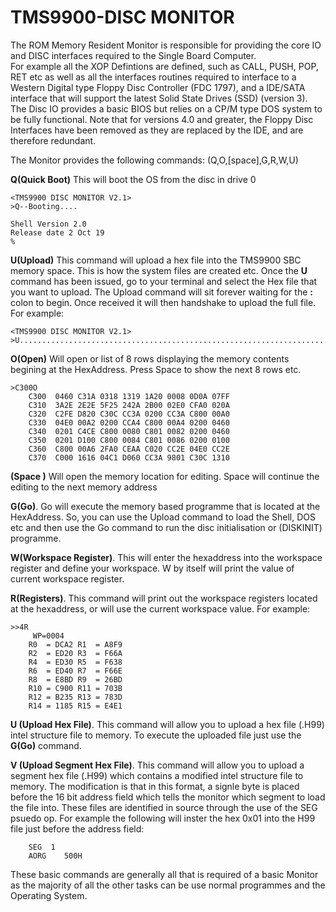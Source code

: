 # TMS9900-DISC MONITOR

The ROM Memory Resident Monitor is responsible for providing the core IO and DISC interfaces required to the Single Board Computer.   
For example all the XOP Defintions are defined, such as CALL, PUSH, POP, RET etc as well as all the interfaces routines required
to interface to a Western Digital type Floppy Disc Controller (FDC 1797), and a IDE/SATA interface that will support the latest Solid State Drives (SSD) (version 3).   The Disc IO provides a basic BIOS but relies on a CP/M type DOS system to be fully functional.   Note that for versions 4.0 and greater, the Floppy Disc Interfaces have been removed as they are replaced by the IDE, and are therefore redundant.

The Monitor provides the following commands: (Q,O,[space],G,R,W,U)

**Q(Quick Boot)**  This will boot the OS from the disc in drive 0
~~~
<TMS9900 DISC MONITOR V2.1>
>Q--Booting....

Shell Version 2.0
Release date 2 Oct 19
%
~~~
**U(Upload)**   This command will upload a hex file into the TMS9900 SBC memory space.  This is how the system files are created etc.  Once the **U** command has been issued, go to your terminal and select the Hex file that you want to upload.  The Upload command will sit forever waiting for the **:** colon to begin.  Once received it will then handshake to upload the full file.  For example:

~~~
<TMS9900 DISC MONITOR V2.1>
>U......................................................................................

~~~

**<HexAddress>O(Open)**  Will open or list of 8 rows displaying the memory contents begining at the HexAddress.  Press Space to show the next 8 rows etc.
~~~
>C300O
    C300  0460 C31A 0318 1319 1A20 0008 0D0A 07FF
    C310  3A2E 2E2E 5F25 242A 2B00 02E0 CFA0 020A
    C320  C2FE D820 C30C CC3A 0200 CC3A C800 00A0
    C330  04E0 00A2 0200 CCA4 C800 00A4 0200 0460
    C340  0201 C4CE C800 0080 C801 0082 0200 0460
    C350  0201 D100 C800 0084 C801 0086 0200 0100
    C360  C800 00A6 2FA0 CEAA C020 CC2E 04E0 CC2E
    C370  C000 1616 04C1 D060 CC3A 9801 C30C 1310

~~~
**<HexAddress>(Space )** Will open the memory location for editing.  Space will continue the editing to the next memory address

**<HexAddress>G(Go)**. Go will execute the memory based programme that is located at the HexAddress.  So, you can use the Upload command to load the Shell, DOS etc and then use the Go command to run the disc initialisation or (DISKINIT) programme.

**<HexAddress>W(Workspace Register)**.  This will enter the hexaddress into the workspace register and define your workspace.  W by itself will print the 
 value of current workspace register.

**<HexAddress>R(Registers)**.  This command will print out the workspace registers located at the hexaddress, or will use the current workspace value.
For example:
~~~
>>4R
     WP=0004
    R0  = DCA2 R1  = A8F9
    R2  = ED20 R3  = F66A
    R4  = ED30 R5  = F638
    R6  = ED40 R7  = F66E
    R8  = E8BD R9  = 26BD
    R10 = C900 R11 = 703B
    R12 = B235 R13 = 783D
    R14 = 1185 R15 = E4E1
~~~
**U (Upload Hex File)**.  This command will allow you to upload a hex file (.H99) intel structure file to memory.  To execute the uploaded file just use the **<hexaddress>G(Go)** command.

**V (Upload Segment Hex File)**.  This command will allow you to upload a segment hex file (.H99) which contains a modified intel structure file to memory.  The modification is that in this format, a signle byte is placed before the 16 bit address field which tells the monitor which segment to load the file into.  These files are identified in source through the use of the SEG psuedo op.  For example the following will inster the hex 0x01 into the H99 file just before the address field:
```
	SEG  1
	AORG	500H
```

These basic commands are generally all that is required of a basic Monitor as the majority of all the other tasks can be use normal programmes and the Operating System.





